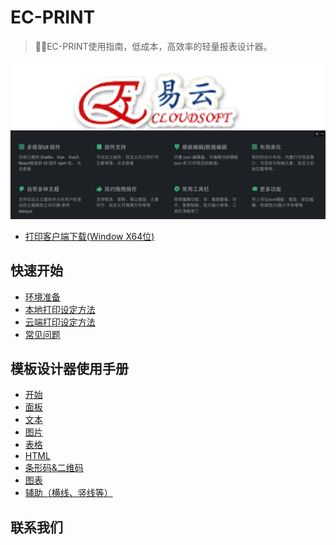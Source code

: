# EC-PRINT
> 🐱‍🏍EC-PRINT使用指南，低成本，高效率的轻量报表设计器。

![yiyun](ProjectDocs/images/yiyun.png)
![image_20240222164208](ProjectDocs/images/image_20240222164208.png)
- [打印客户端下载(Window X64位)](https://www.e-cloudsoft.com/print/index.html)

## 快速开始
- [环境准备](/ProjectDocs/环境准备.md)
- [本地打印设定方法](https://docsify.js.org/#/zh-cn/quickstart)
- [云端打印设定方法](https://www.cnblogs.com/throwable/p/13605289.html)
- [常见问题](https://www.cnblogs.com/Can-daydayup/p/15413267.html)

## 模板设计器使用手册
- [开始](https://www.cnblogs.com/Can-daydayup/p/15779788.html)
- [面板](https://docsify.js.org/#/zh-cn/deploy?id=github-pages)
- [文本](https://docsify.js.org/#/zh-cn/deploy?id=gitlab-pages)
- [图片](https://docsify.js.org/#/zh-cn/deploy?id=gitee-pages)
- [表格](https://docsify.js.org/#/zh-cn/deploy?id=docker)
- [HTML](https://docsify.js.org/#/zh-cn/deploy?id=firebase-主机)
- [条形码&二维码](https://docsify.js.org/#/zh-cn/deploy?id=vps)
- [图表](https://docsify.js.org/#/zh-cn/deploy?id=netlify)
- [辅助（横线、竖线等）](https://docsify.js.org/#/zh-cn/deploy?id=zeit-now)

<!-- ![image-20211016011310154](images/image-20211016011310154.png)

![image-20211016011222107](images/image-20211016011222107.png) -->

## 联系我们